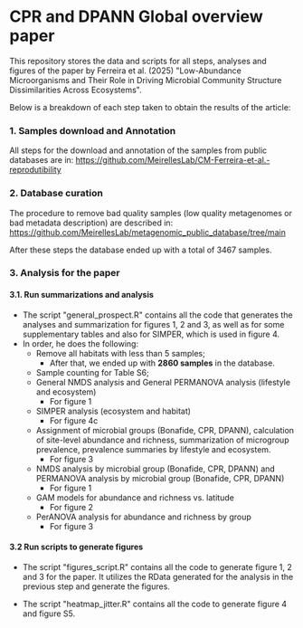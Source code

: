 # CPR and DPANN Global overview paper

This repository stores the data and scripts for all steps, analyses and figures of the paper by Ferreira et al. (2025) "Low-Abundance Microorganisms and Their Role in Driving Microbial Community Structure Dissimilarities Across Ecosystems".

Below is a breakdown of each step taken to obtain the results of the article:

### 1. Samples download and Annotation

All steps for the download and annotation of the samples from public databases are in: https://github.com/MeirellesLab/CM-Ferreira-et-al.-reprodutibility

### 2. Database curation

The procedure to remove bad quality samples (low quality metagenomes or bad metadata description) are described in: https://github.com/MeirellesLab/metagenomic_public_database/tree/main

After these steps the database ended up with a total of 3467 samples.
### 3. Analysis for the paper
#### 3.1. Run summarizations and analysis

 - The script "general_prospect.R" contains all the code that generates the analyses and summarization for figures 1, 2 and 3, as well as for some supplementary tables and also for SIMPER, which is used in figure 4.
 - In order, he does the following:
    - Remove all habitats with less than 5 samples;
      - After that, we ended up with **2860 samples** in the database.
    - Sample counting for Table S6;
    - General NMDS analysis and General PERMANOVA analysis (lifestyle and ecosystem)
        - For figure 1
    - SIMPER analysis (ecosystem and habitat)
        - For figure 4c
    - Assignment of microbial groups (Bonafide, CPR, DPANN), calculation of site-level abundance and richness, summarization of microgroup prevalence, prevalence summaries by lifestyle and ecosystem.
        - For figure 3
    - NMDS analysis by microbial group (Bonafide, CPR, DPANN) and PERMANOVA analysis by microbial group (Bonafide, CPR, DPANN)
        - For figure 1
    - GAM models for abundance and richness vs. latitude
        - For figure 2
    - PerANOVA analysis for abundance and richness by group
        - For figure 3

#### 3.2 Run scripts to generate figures
 - The script "figures_script.R" contains all the code to generate figure 1, 2 and 3 for the paper. It utilizes the RData generated for the analysis in the previous step and generate the figures.

 - The script "heatmap_jitter.R" contains all the code to generate figure 4 and figure S5. 

 
